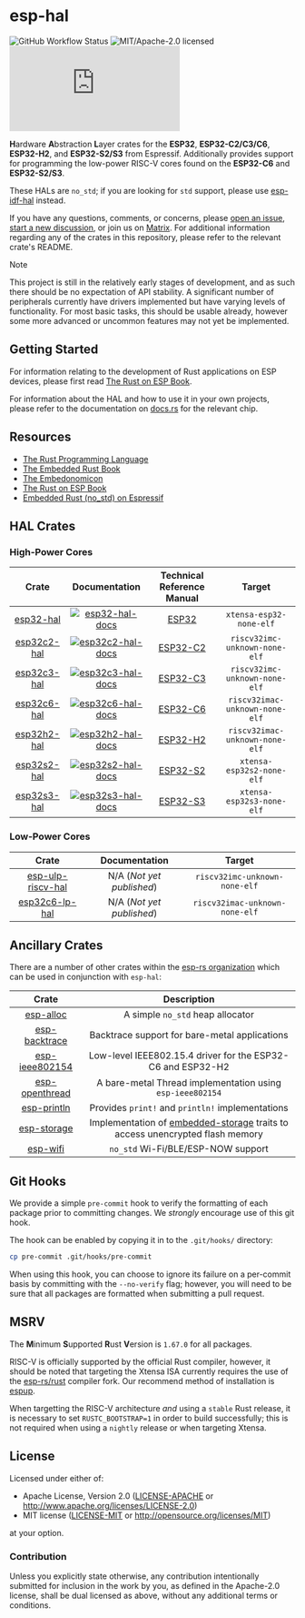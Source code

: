# esp-hal

![GitHub Workflow Status](https://img.shields.io/github/actions/workflow/status/esp-rs/esp-hal/ci.yml?label=CI&logo=github&style=flat-square)
![MIT/Apache-2.0 licensed](https://img.shields.io/badge/license-MIT%2FApache--2.0-blue?style=flat-square)
[![Matrix](https://img.shields.io/matrix/esp-rs:matrix.org?label=join%20matrix&color=BEC5C9&logo=matrix&style=flat-square)](https://matrix.to/#/#esp-rs:matrix.org)

**H**ardware **A**bstraction **L**ayer crates for the **ESP32**, **ESP32-C2/C3/C6**, **ESP32-H2**, and **ESP32-S2/S3** from Espressif. Additionally provides support for programming the low-power RISC-V cores found on the **ESP32-C6** and **ESP32-S2/S3**.

These HALs are `no_std`; if you are looking for `std` support, please use [esp-idf-hal] instead.

If you have any questions, comments, or concerns, please [open an issue], [start a new discussion], or join us on [Matrix]. For additional information regarding any of the crates in this repository, please refer to the relevant crate's README.

> [!NOTE]
>
> This project is still in the relatively early stages of development, and as such there should be no expectation of API stability. A significant number of peripherals currently have drivers implemented but have varying levels of functionality. For most basic tasks, this should be usable already, however some more advanced or uncommon features may not yet be implemented.

[esp-idf-hal]: https://github.com/esp-rs/esp-idf-hal
[open an issue]: https://github.com/esp-rs/esp-hal/issues/new
[start a new discussion]: https://github.com/esp-rs/esp-hal/discussions/new
[matrix]: https://matrix.to/#/#esp-rs:matrix.org

## Getting Started

For information relating to the development of Rust applications on ESP devices, please first read [The Rust on ESP Book].

For information about the HAL and how to use it in your own projects, please refer to the documentation on [docs.rs] for the relevant chip.

[The Rust on ESP Book]: https://esp-rs.github.io/book/
[docs.rs]: https://docs.rs

## Resources

- [The Rust Programming Language](https://doc.rust-lang.org/book/)
- [The Embedded Rust Book](https://docs.rust-embedded.org/book/index.html)
- [The Embedonomicon](https://docs.rust-embedded.org/embedonomicon/)
- [The Rust on ESP Book](https://esp-rs.github.io/book/)
- [Embedded Rust (no_std) on Espressif](https://esp-rs.github.io/no_std-training/)

## HAL Crates

### High-Power Cores

|     Crate     |                   Documentation                    | Technical Reference Manual |             Target             |
| :-----------: | :------------------------------------------------: | :------------------------: | :----------------------------: |
|  [esp32-hal]  |   [![esp32-hal-docs]](https://docs.rs/esp32-hal)   |          [ESP32]           |    `xtensa-esp32-none-elf`     |
| [esp32c2-hal] | [![esp32c2-hal-docs]](https://docs.rs/esp32c2-hal) |         [ESP32-C2]         | `riscv32imc-unknown-none-elf`  |
| [esp32c3-hal] | [![esp32c3-hal-docs]](https://docs.rs/esp32c3-hal) |         [ESP32-C3]         | `riscv32imc-unknown-none-elf`  |
| [esp32c6-hal] | [![esp32c6-hal-docs]](https://docs.rs/esp32c6-hal) |         [ESP32-C6]         | `riscv32imac-unknown-none-elf` |
| [esp32h2-hal] | [![esp32h2-hal-docs]](https://docs.rs/esp32h2-hal) |         [ESP32-H2]         | `riscv32imac-unknown-none-elf` |
| [esp32s2-hal] | [![esp32s2-hal-docs]](https://docs.rs/esp32s2-hal) |         [ESP32-S2]         |   `xtensa-esp32s2-none-elf`    |
| [esp32s3-hal] | [![esp32s3-hal-docs]](https://docs.rs/esp32s3-hal) |         [ESP32-S3]         |   `xtensa-esp32s3-none-elf`    |

[esp32-hal]: https://github.com/esp-rs/esp-hal/tree/main/esp32-hal
[esp32c2-hal]: https://github.com/esp-rs/esp-hal/tree/main/esp32c2-hal
[esp32c3-hal]: https://github.com/esp-rs/esp-hal/tree/main/esp32c3-hal
[esp32c6-hal]: https://github.com/esp-rs/esp-hal/tree/main/esp32c6-hal
[esp32h2-hal]: https://github.com/esp-rs/esp-hal/tree/main/esp32h2-hal
[esp32s2-hal]: https://github.com/esp-rs/esp-hal/tree/main/esp32s2-hal
[esp32s3-hal]: https://github.com/esp-rs/esp-hal/tree/main/esp32s3-hal
[esp32-hal-docs]: https://img.shields.io/docsrs/esp32-hal?color=C96329&logo=rust&style=flat-square
[esp32c2-hal-docs]: https://img.shields.io/docsrs/esp32c2-hal?color=C96329&logo=rust&style=flat-square
[esp32c3-hal-docs]: https://img.shields.io/docsrs/esp32c3-hal?color=C96329&logo=rust&style=flat-square
[esp32c6-hal-docs]: https://img.shields.io/docsrs/esp32c6-hal?color=C96329&logo=rust&style=flat-square
[esp32h2-hal-docs]: https://img.shields.io/docsrs/esp32h2-hal?color=C96329&logo=rust&style=flat-square
[esp32s2-hal-docs]: https://img.shields.io/docsrs/esp32s2-hal?color=C96329&logo=rust&style=flat-square
[esp32s3-hal-docs]: https://img.shields.io/docsrs/esp32s3-hal?color=C96329&logo=rust&style=flat-square
[esp32]: https://www.espressif.com/sites/default/files/documentation/esp32_technical_reference_manual_en.pdf
[esp32-c2]: https://www.espressif.com/sites/default/files/documentation/esp8684_technical_reference_manual_en.pdf
[esp32-c3]: https://www.espressif.com/sites/default/files/documentation/esp32-c3_technical_reference_manual_en.pdf
[esp32-c6]: https://www.espressif.com/sites/default/files/documentation/esp32-c6_technical_reference_manual_en.pdf
[esp32-h2]: https://www.espressif.com/sites/default/files/documentation/esp32-h2_technical_reference_manual_en.pdf
[esp32-s2]: https://www.espressif.com/sites/default/files/documentation/esp32-s2_technical_reference_manual_en.pdf
[esp32-s3]: https://www.espressif.com/sites/default/files/documentation/esp32-s3_technical_reference_manual_en.pdf

### Low-Power Cores

|        Crate        |       Documentation        |             Target             |
| :-----------------: | :------------------------: | :----------------------------: |
| [esp-ulp-riscv-hal] | N/A (_Not yet published_) | `riscv32imc-unknown-none-elf`  |
|  [esp32c6-lp-hal]   | N/A (_Not yet published_) | `riscv32imac-unknown-none-elf` |

[esp-ulp-riscv-hal]: https://github.com/esp-rs/esp-hal/tree/main/esp-ulp-riscv-hal
[esp32c6-lp-hal]: https://github.com/esp-rs/esp-hal/tree/main/esp32c6-lp-hal

## Ancillary Crates

There are a number of other crates within the [esp-rs organization] which can be used in conjunction with `esp-hal`:

|      Crate       |                                  Description                                   |
| :--------------: | :----------------------------------------------------------------------------: |
|   [esp-alloc]    |                        A simple `no_std` heap allocator                        |
| [esp-backtrace]  |                 Backtrace support for bare-metal applications                  |
| [esp-ieee802154] |          Low-level IEEE802.15.4 driver for the ESP32-C6 and ESP32-H2           |
| [esp-openthread] |           A bare-metal Thread implementation using `esp-ieee802154`            |
|  [esp-println]   |                Provides `print!` and `println!` implementations                |
|  [esp-storage]   | Implementation of [embedded-storage] traits to access unencrypted flash memory |
|    [esp-wifi]    |                       `no_std` Wi-Fi/BLE/ESP-NOW support                       |

[esp-rs organization]: https://github.com/esp-rs
[esp-alloc]: https://github.com/esp-rs/esp-alloc
[esp-backtrace]: https://github.com/esp-rs/esp-backtrace
[esp-ieee802154]: https://github.com/esp-rs/esp-ieee802154
[esp-openthread]: https://github.com/esp-rs/esp-openthread
[esp-println]: https://github.com/esp-rs/esp-println
[esp-storage]: https://github.com/esp-rs/esp-storage
[embedded-storage]: https://github.com/rust-embedded-community/embedded-storage
[esp-wifi]: https://github.com/esp-rs/esp-wifi

## Git Hooks

We provide a simple `pre-commit` hook to verify the formatting of each package prior to committing changes. We _strongly_ encourage use of this git hook.

The hook can be enabled by copying it in to the `.git/hooks/` directory:

```bash
cp pre-commit .git/hooks/pre-commit
```

When using this hook, you can choose to ignore its failure on a per-commit basis by committing with the `--no-verify` flag; however, you will need to be sure that all packages are formatted when submitting a pull request.

## MSRV

The **M**inimum **S**upported **R**ust **V**ersion is `1.67.0` for all packages.

RISC-V is officially supported by the official Rust compiler, however, it should be noted that targeting the Xtensa ISA currently requires the use of the [esp-rs/rust] compiler fork. Our recommend method of installation is [espup].

When targetting the RISC-V architecture _and_ using a `stable` Rust release, it is necessary to set `RUSTC_BOOTSTRAP=1` in order to build successfully; this is not required when using a `nightly` release or when targeting Xtensa.

[esp-rs/rust]: https://github.com/esp-rs/rust
[espup]: https://github.com/esp-rs/espup

## License

Licensed under either of:

- Apache License, Version 2.0 ([LICENSE-APACHE](LICENSE-APACHE) or http://www.apache.org/licenses/LICENSE-2.0)
- MIT license ([LICENSE-MIT](LICENSE-MIT) or http://opensource.org/licenses/MIT)

at your option.

### Contribution

Unless you explicitly state otherwise, any contribution intentionally submitted for inclusion in
the work by you, as defined in the Apache-2.0 license, shall be dual licensed as above, without
any additional terms or conditions.
